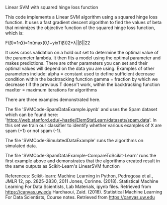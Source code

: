 Linear SVM with squared hinge loss function

This code implements a Linear SVM algorithm using a squared hinge loss function. It uses a fast gradient descent algorithm to find the values of beta that minimizes the objective function of the squared hinge loss function, which is:

F(β)=1n∑i=1n(max(0,1−yixTiβ))2+λ||β||22
 
It uses cross validation on a hold out set to determine the optimal value of the parameter lambda. It then fits a model using the optimal parameter and makes predictions.
There are other parameters you can set and their optimal values will depend on the data you are using. Examples of other parameters include:
alpha = constant used to define sufficient decrease condition within the backtracking function
gamma = fraction by which we decrease t if the previous T doesn't work, within the backtracking function
maxIter = maximum iterations for algorithms

There are three examples demonstrated here.

The file 'SVMCode-SpamDataExample.ipynb' and uses the Spam dataset which can be found here: 'https://web.stanford.edu/~hastie/ElemStatLearn/datasets/spam.data'. In this set we train our classifier to identify whether various examples of X are spam (+1) or not spam (-1).

The file 'SVMCode-SimulatedDataExample' runs the algorithms on simulated data.


The file 'SVMCode-SpamDataExample-CompareToScikit-Learn' runs the first example above and demonstrates that the algorithms created result in the same outputs as Scikit-Learn's LinearSVM function

References:
Scikit-learn: Machine Learning in Python, Pedregosa et al., JMLR 12, pp. 2825-2830, 2011
Jones, Corinne. (2018). Statistical Machine Learning For Data Scientists, Lab Materials, ipynb files. Retrieved from https://canvas.uw.edu
Harchaoui, Zaid. (2018). Statistical Machine Learning For Data Scientists, Course notes. Retrieved from https://canvas.uw.edu

